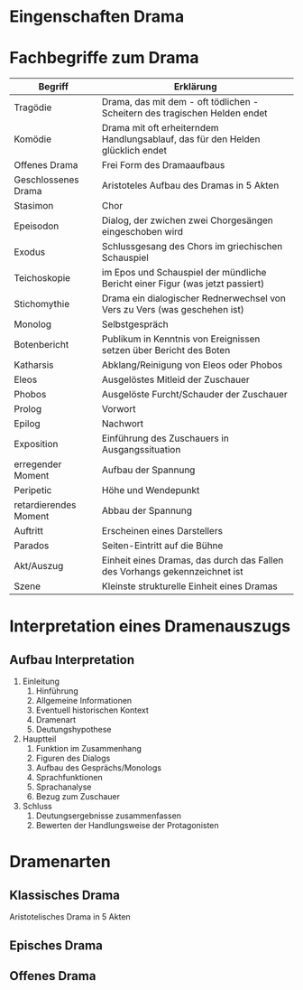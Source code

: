 # Eingenschaften Drama



# Fachbegriffe zum Drama

| Begriff               | Erklärung                                                                      |
| --------------------- | ------------------------------------------------------------------------------ |
| Tragödie              | Drama, das mit dem - oft tödlichen - Scheitern des tragischen Helden endet     |
| Komödie               | Drama mit oft erheiterndem Handlungsablauf, das für den Helden glücklich endet |
| Offenes Drama         | Frei Form des Dramaaufbaus                                                     |
| Geschlossenes Drama   | Aristoteles Aufbau des Dramas in 5 Akten                                       |
| Stasimon              | Chor                                                                           |
| Epeisodon             | Dialog, der zwichen zwei Chorgesängen eingeschoben wird                        |
| Exodus                | Schlussgesang des Chors im griechischen Schauspiel                             |
| Teichoskopie          | im Epos und Schauspiel der mündliche Bericht einer Figur (was jetzt passiert)  |
| Stichomythie          | Drama ein dialogischer Rednerwechsel von Vers zu Vers (was geschehen ist)      |
| Monolog               | Selbstgespräch                                                                 |
| Botenbericht          | Publikum in Kenntnis von Ereignissen setzen über Bericht des Boten             |
| Katharsis             | Abklang/Reinigung von Eleos oder Phobos                                        |
| Eleos                 | Ausgelöstes Mitleid der Zuschauer                                              |
| Phobos                | Ausgelöste Furcht/Schauder der Zuschauer                                       |
| Prolog                | Vorwort                                                                        |
| Epilog                | Nachwort                                                                       |
| Exposition            | Einführung des Zuschauers in Ausgangssituation                                 |
| erregender Moment     | Aufbau der Spannung                                                            |
| Peripetic             | Höhe und Wendepunkt                                                            |
| retardierendes Moment | Abbau der Spannung                                                             |
| Auftritt              | Erscheinen eines Darstellers                                                   |
| Parados               | Seiten-Eintritt auf die Bühne                                                  |
| Akt/Auszug            | Einheit eines Dramas, das durch das Fallen des Vorhangs gekennzeichnet ist     |
| Szene                 | Kleinste strukturelle Einheit eines Dramas                                     |

# Interpretation eines Dramenauszugs

## Aufbau Interpretation

1. Einleitung
	1. Hinführung
	2. Allgemeine Informationen
	3. Eventuell historischen Kontext
	4. Dramenart
	5. Deutungshypothese
2. Hauptteil
	1. Funktion im Zusammenhang
	2. Figuren des Dialogs
	3. Aufbau des Gesprächs/Monologs
	4. Sprachfunktionen
	5. Sprachanalyse
	6. Bezug zum Zuschauer
3. Schluss
	1. Deutungsergebnisse zusammenfassen
	2. Bewerten der Handlungsweise der Protagonisten

# Dramenarten

## Klassisches Drama

Aristotelisches Drama in 5 Akten

## Episches Drama

## Offenes Drama